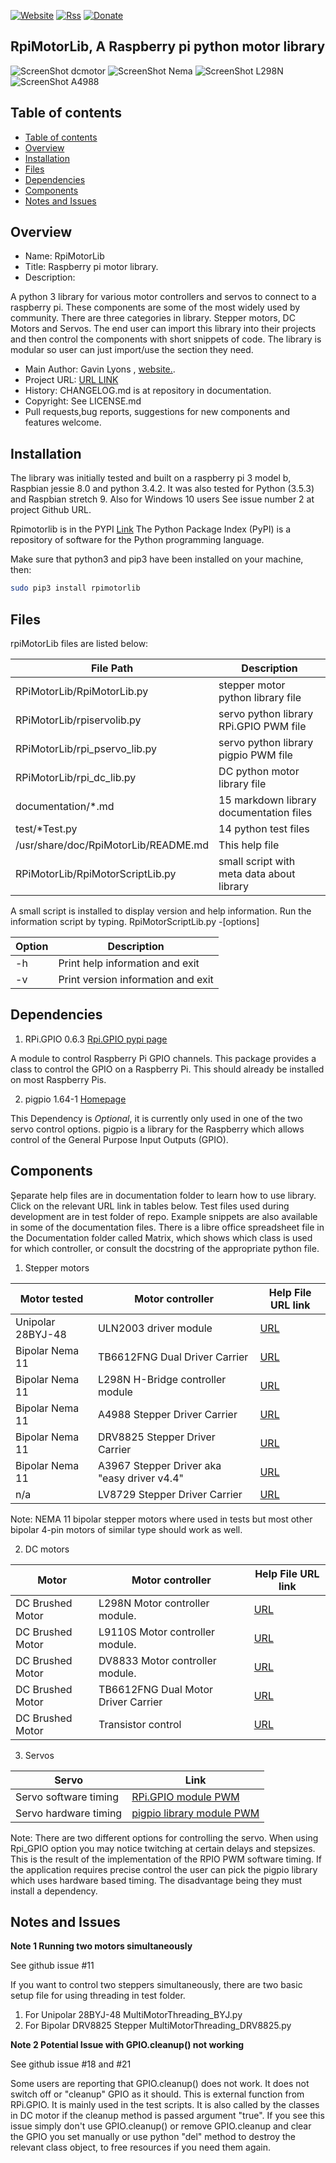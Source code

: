 
[![Website](https://img.shields.io/badge/Website-Link-blue.svg)](https://gavinlyonsrepo.github.io/)  [![Rss](https://img.shields.io/badge/Subscribe-RSS-yellow.svg)](https://gavinlyonsrepo.github.io//feed.xml)  [![Donate](https://img.shields.io/badge/Donate-PayPal-green.svg)](https://www.paypal.com/paypalme/whitelight976)

RpiMotorLib, A Raspberry pi python motor library
--------------------------------------------------

![ScreenShot dcmotor](https://github.com/gavinlyonsrepo/RpiMotorLib/blob/master/extra/images/RF310T11400.jpg)
![ScreenShot Nema](https://github.com/gavinlyonsrepo/RpiMotorLib/blob/master/extra/images/nema11.jpg)
![ScreenShot L298N](https://github.com/gavinlyonsrepo/RpiMotorLib/blob/master/extra/images/L298N.jpg)
![ScreenShot A4988](https://github.com/gavinlyonsrepo/RpiMotorLib/blob/master/extra/images/A4988.jpg)

Table of contents
---------------------------

  * [Table of contents](#table-of-contents)
  * [Overview](#overview)
  * [Installation](#installation)
  * [Files](#files)
  * [Dependencies](#dependencies)
  * [Components](#components)
  * [Notes and Issues](#notes-and-issues)

Overview
--------------------------------------------
* Name: RpiMotorLib
* Title: Raspberry pi motor library.
* Description: 

A python 3 library for various motor controllers and servos to connect to a raspberry pi.
These components are some of the most widely used by community.
There are three categories in library.
Stepper motors, DC Motors and Servos.
The end user can import this library into their projects 
and then control the components with short snippets of code.
The library is modular so user can just import/use the section they need.

* Main Author: Gavin Lyons , [website.](https://gavinlyonsrepo.github.io/).
* Project URL: [URL LINK](https://github.com/gavinlyonsrepo/RpiMotorLib)
* History: CHANGELOG.md is at repository in documentation.
* Copyright: See LICENSE.md 
* Pull requests,bug reports, suggestions for new components and features welcome. 

Installation
-----------------------------------------------

The library was initially tested and built on a raspberry pi 3 model b,
Raspbian jessie 8.0 and python 3.4.2.
It was also tested for Python (3.5.3) and Raspbian stretch 9.
Also for Windows 10 users See issue number 2 at project Github URL.

Rpimotorlib is in the PYPI [Link](https://pypi.org/project/rpimotorlib/)
The Python Package Index (PyPI) is a repository of software for the Python programming language.

Make sure that python3 and pip3 have been installed on your machine, then:

```sh
sudo pip3 install rpimotorlib
```

Files
-----------------------------------------
rpiMotorLib files are listed below:

| File Path | Description |
| ------ | ------ |
| RPiMotorLib/RpiMotorLib.py |  stepper motor python library file |
| RPiMotorLib/rpiservolib.py | servo python library RPi.GPIO  PWM file |
| RPiMotorLib/rpi_pservo_lib.py | servo python library pigpio PWM file |
| RPiMotorLib/rpi_dc_lib.py  |    DC python motor library  file |
| documentation/*.md | 15 markdown library documentation files |
| test/*Test.py | 14 python test files |
| /usr/share/doc/RpiMotorLib/README.md | This help file |
| RPiMotorLib/RpiMotorScriptLib.py | small script with meta data about library |

A small script is installed to display version and help information.
Run the information script by typing.
RpiMotorScriptLib.py -[options]

| Option          | Description     |
| --------------- | --------------- |
| -h  | Print help information and exit |
| -v  | Print version information and exit |


Dependencies
-----------

1. RPi.GPIO 0.6.3  [Rpi.GPIO pypi page](https://pypi.python.org/pypi/RPi.GPIO)

A module to control Raspberry Pi GPIO channels.
This package provides a class to control the GPIO on a Raspberry Pi.
This should already be installed on most Raspberry Pis.

2. pigpio 1.64-1 [Homepage](http://abyz.co.uk/rpi/pigpio/)

This Dependency is *Optional*, it is currently 
only used in one of the two servo control options.
pigpio is a library for the Raspberry which allows 
control of the General Purpose Input Outputs (GPIO).

Components
----------------------

Şeparate help files are in documentation folder to learn how to use library.
Click on the relevant URL link in tables below.
Test files used during development are in test folder of repo.
Example snippets are also available in some of the documentation files.
There is a libre office spreadsheet file in the Documentation folder called Matrix, 
which shows which class is used for which controller, 
or consult the docstring of the appropriate python file.

1. Stepper motors

| Motor tested | Motor controller| Help File URL link |
| ----- | ----- | ----- |
| Unipolar 28BYJ-48 | ULN2003 driver module | [URL](Documentation/28BYJ.md)| 
| Bipolar Nema 11 | TB6612FNG Dual Driver Carrier | [URL](Documentation/Nema11TB6612FNG.md) |
| Bipolar Nema 11 | L298N H-Bridge controller module | [URL](Documentation/Nema11L298N.md) |
| Bipolar Nema 11 | A4988 Stepper Driver Carrier | [URL](Documentation/Nema11A4988.md)|
| Bipolar Nema 11 | DRV8825 Stepper Driver Carrier | [URL](Documentation/Nema11DRV8825.md) |
| Bipolar Nema 11 | A3967 Stepper Driver aka "easy driver v4.4" | [URL](Documentation/Nema11A3967Easy.md)|
| n/a | LV8729 Stepper Driver Carrier  | [URL](Documentation/Nema11LV8729.md)|

Note: NEMA 11 bipolar stepper motors where used in tests but most other bipolar 4-pin motors of similar type 
should work as well.
    
2. DC motors

| Motor | Motor controller| Help File URL link |
| ----- | ----- | ----- |
| DC Brushed Motor | L298N Motor controller module. | [ URL ](Documentation/L298N_DC.md) |
| DC Brushed Motor | L9110S Motor controller module. | [ URL ](Documentation/L9110S_DC.md) |
| DC Brushed Motor | DV8833 Motor controller module. | [ URL ](Documentation/DRV8833_DC.md) |
| DC Brushed Motor | TB6612FNG Dual Motor Driver Carrier| [ URL ](Documentation/TB6612FNG_DC.md) |
| DC Brushed Motor | Transistor control | [ URL ](Documentation/Transistor_DC.md) |

3. Servos

| Servo | Link |
| ----- | ----- |
| Servo software timing | [  RPi.GPIO module PWM ](Documentation/Servo_RPI_GPIO.md) |
| Servo hardware timing | [  pigpio library module PWM ](Documentation/Servo_pigpio.md) |

Note: There are two different options for controlling the servo.
When using Rpi_GPIO option you may notice twitching at certain
delays and stepsizes. This is the result of the 
implementation of the RPIO PWM software timing. If the application requires
precise control the user can pick the pigpio library
which uses hardware based timing. The disadvantage being they must install 
a dependency.


Notes and Issues
------------------------

**Note 1 Running two motors simultaneously**

See github issue #11

If you want to control two steppers simultaneously, there are two basic setup
file for using threading in test folder. 

1. For Unipolar 28BYJ-48  MultiMotorThreading_BYJ.py
2. For Bipolar DRV8825 Stepper MultiMotorThreading_DRV8825.py

**Note 2 Potential Issue with GPIO.cleanup() not working** 

See github issue #18 and #21

Some users are reporting that GPIO.cleanup() does not work.
It does not switch off or "cleanup" GPIO as it should.
This is external function from RPi.GPIO. It is mainly used in the test scripts.
It is also called by the classes in DC motor if the cleanup method is passed argument "true".
If you see this issue simply don't use GPIO.cleanup() or remove GPIO.cleanup 
and clear the GPIO you set manually or use python "del" method to destroy the relevant class object,
to free resources if you need them again.
